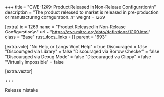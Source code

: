 +++
title = "CWE-1269: Product Released in Non-Release Configuration\n"
description = "The product released to market is released in pre-production or manufacturing configuration.\n"
weight = 1269

[extra]
id = 1269
name = "Product Released in Non-Release Configuration\n"
url = "https://cwe.mitre.org/data/definitions/1269.html"
class = "Base"
rust_docs_links = []
parent = "693"

[extra.vote]
"No Help, or Langs Wont Help" = true
Discouraged = false
"Discouraged via Library" = false
"Discouraged via Borrow Checker" = false
"Discouraged via Debug Mode" = false
"Discouraged via Clippy" = false
"Virtually Impossible" = false

[extra.vector]

+++

Release mistake